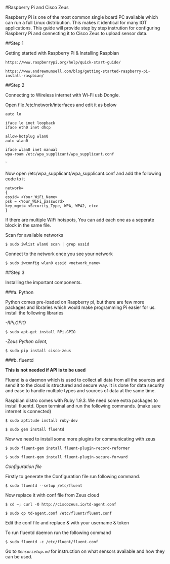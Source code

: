 #Raspberry Pi and Cisco Zeus

Raspberry Pi is one of the most common single board PC available which can run a full Linux distribution. This makes it identical for many IOT applications.
This guide will provide step by step instrution for configuring Raspberry Pi and connecting it to Cisco Zeus to upload sensor data.

##Step 1

Getting started with Raspberry Pi & Installing Raspbian

`https://www.raspberrypi.org/help/quick-start-guide/`

`https://www.andrewmunsell.com/blog/getting-started-raspberry-pi-install-raspbian/`

##Step 2 

Connecting to Wireless internet with Wi-Fi usb Dongle.

Open file /etc/network/interfaces and edit it as below


    auto lo

    iface lo inet loopback
    iface eth0 inet dhcp

    allow-hotplug wlan0
    auto wlan0

    iface wlan0 inet manual
    wpa-roam /etc/wpa_supplicant/wpa_supplicant.conf
`


Now open /etc/wpa_supplicant/wpa_supplicant.conf and add the following code to it

    network= 
    {
    essid= <Your_WiFi_Name>
    psk = <Your_WiFi_password>
    key_mgmt= <Security_Type, WPA, WPA2, etc>
    }
  
If there are multiple WiFi hotspots, You can add each one as a seperate block in the same file.

Scan for available networks

`$ sudo iwlist wlan0 scan | grep essid`

Connect to the network once you see your network

`$ sudo iwconfig wlan0 essid <network_name>`

##Step 3

Installing the important components.

###a. Python

Python comes pre-loaded on Raspberry pi, but there are few more packages and libraries which would make programming Pi easier for us.
install the following libraries

*-RPi.GPIO*

`$ sudo apt-get install RPi.GPIO`

*-Zeus Python client,* 

`$ sudo pip install cisco-zeus`


###b. fluentd

**This is not needed if API is to be used**

Fluend is a daemon which is used to collect all data from all the sources and send it to the cloud is structured and secure way. It is done for data security and ease to handle multiple types and sources of data at the same time.

Raspbian distro comes with Ruby 1.9.3. We need some extra packages to install fluentd. Open terminal and run the following commands. (make sure internet is connected)

`$ sudo aptitude install ruby-dev`

`$ sudo gem install fluentd`

Now we need to install some more plugins for communicating with zeus

`$ sudo fluent-gem install fluent-plugin-record-reformer`

`$ sudo fluent-gem install fluent-plugin-secure-forward`

_Configuration file_

Firstly to generate the Configuration file run following command.

`$ sudo fluentd --setup /etc/fluent`

Now replace it with conf file from Zeus cloud

`$ cd ~; curl -O http://ciscozeus.io/td-agent.conf`

`$ sudo cp td-agent.conf /etc/fluent/fluent.conf`

Edit the conf file and replace <YOUR USERNAME HERE> & <YOUR TOKEN HERE> with your username & token

To run fluentd daemon run the following command

`$ sudo fluentd -c /etc/fluent/fluent.conf`

Go to *`Sensorsetup.md`* for instruction on what sensors available and how they can be used.


